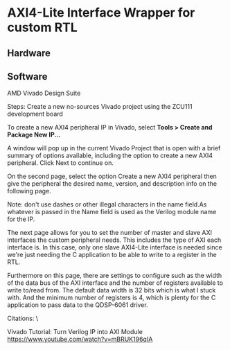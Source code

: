 

# AXI4-Lite Interface Wrapper for custom RTL

## Hardware

## Software
AMD Vivado Design Suite

Steps:
Create a new no-sources Vivado project using the ZCU111 development board


To create a new AXI4 peripheral IP in Vivado, select <b>Tools > Create and Package New IP...</b>

A window will pop up in the current Vivado Project that is open with a brief summary of options available, including the option to create a new AXI4 peripheral. Click Next to continue on.

On the second page, select the option Create a new AXI4 peripheral then give the peripheral the desired name, version, and description info on the following page.

Note: don't use dashes or other illegal characters in the name field.As whatever is passed in the Name field is used as the Verilog module name for the IP.

The next page allows for you to set the number of master and slave AXI interfaces the custom peripheral needs. This includes the type of AXI each interface is. In this case, only one slave AXI4-Lite interface is needed since we're just needing the C application to be able to write to a register in the RTL.

Furthermore on this page, there are settings to configure such as the width of the data bus of the AXI interface and the number of registers available to write to/read from. The default data width is 32 bits which is what I stuck with. And the minimum number of registers is 4, which is plenty for the C application to pass data to the QDSP-6061 driver.


Citations: \

Vivado Tutorial: Turn Verilog IP into AXI Module \
https://www.youtube.com/watch?v=mBRUK196qIA
